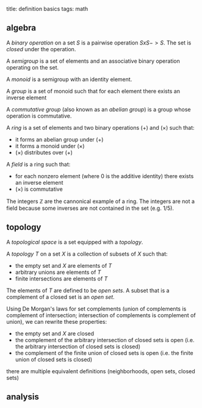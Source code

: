 title: definition basics
tags: math

## algebra

A _binary operation_ on a set $S$ is a pairwise operation $S x S -> S$. The set is $closed$ under the operation.

A _semigroup_ is a set of elements and an associative binary operation operating on the set.

A _monoid_ is a semigroup with an identity element.

A _group_ is a set of monoid such that for each element there exists an inverse element

A _commutative group_ (also known as an _abelian group_) is a group whose operation is commutative.

A _ring_ is a set of elements and two binary operations $(+)$ and $(\times)$ such that:

- it forms an abelian group under $(+)$
- it forms a monoid under $(\times)$
- $(\times)$ distributes over $(+)$

A _field_ is a ring such that:

- for each nonzero element (where $0$ is the additive identity) there exists an inverse element
- $(\times)$ is commutative

The integers $\mathbb{Z}$ are the cannonical example of a ring. The integers are not a field because some inverses are not contained in the set (e.g. 1/5).

## topology

A _topological space_ is a set equipped with a _topology_.

A _topology_ $T$ on a set $X$ is a collection of subsets of $X$ such that:

- the empty set and $X$ are elements of $T$
- arbitrary unions are elements of $T$
- finite intersections are elements of $T$

The elements of $T$ are defined to be _open sets_. A subset that is a complement of a closed set is an _open set_.

Using De Morgan's laws for set complements (union of complements is complement of intersection; intersection of complements is complement of union), we can rewrite these properties:

- the empty set and $X$ are closed
- the complement of the arbitrary intersection of closed sets is open (i.e. the arbitrary intersection of closed sets is closed)
- the complement of the finite union of closed sets is open (i.e. the finite union of closed sets is closed)

there are multiple equivalent definitions (neighborhoods, open sets, closed sets)

## analysis
